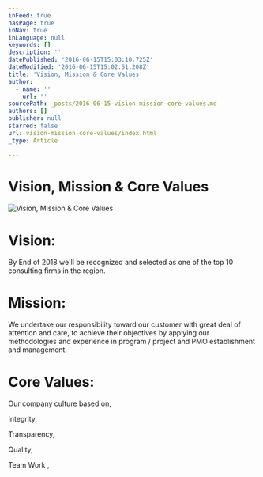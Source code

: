 ```yaml
---
inFeed: true
hasPage: true
inNav: true
inLanguage: null
keywords: []
description: ''
datePublished: '2016-06-15T15:03:10.725Z'
dateModified: '2016-06-15T15:02:51.208Z'
title: 'Vision, Mission & Core Values'
author:
  - name: ''
    url: ''
sourcePath: _posts/2016-06-15-vision-mission-core-values.md
authors: []
publisher: null
starred: false
url: vision-mission-core-values/index.html
_type: Article

---
```

# Vision, Mission & Core Values
![Vision, Mission & Core Values](https://the-grid-user-content.s3-us-west-2.amazonaws.com/ac0d2a6f-1b1d-48f9-9d49-76c32871d7f4.jpg)

# Vision:

By End of 2018 we'll be recognized and selected as one of the top 10 consulting firms in the region.

# Mission:

We undertake our responsibility toward our customer with great deal of attention and care, to achieve their objectives by applying our methodologies and experience in program / project and PMO establishment and management.

# Core Values:

Our company culture based on,

Integrity,

Transparency,

Quality,

Team Work ,